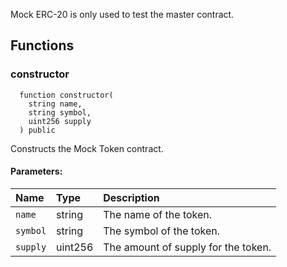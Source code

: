 Mock ERC-20 is only used to test the master contract.


## Functions
### constructor
```solidity
  function constructor(
    string name,
    string symbol,
    uint256 supply
  ) public
```
Constructs the Mock Token contract.


#### Parameters:
| Name | Type | Description                                                          |
| :--- | :--- | :------------------------------------------------------------------- |
|`name` | string | The name of the token.
|`symbol` | string | The symbol of the token.
|`supply` | uint256 | The amount of supply for the token.

